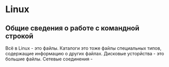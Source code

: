 # Linux
## Общие сведения о работе с командной строкой
Всё в Linux - это файлы. Каталоги это тоже файлы специальных типов, содержащие информацию о других файлах. Дисковые усторйства - это большие файлы. Сетевые соединения - 